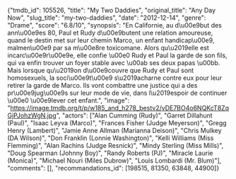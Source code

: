 {"tmdb_id": 105526, "title": "My Two Daddies", "original_title": "Any Day Now", "slug_title": "my-two-daddies", "date": "2012-12-14", "genre": "Drame", "score": "6.8/10", "synopsis": "En Californie, au d\u00e9but des ann\u00e9es 80, Paul et Rudy d\u00e9butent une relation amoureuse, quand le destin met sur leur chemin Marco, un enfant handicap\u00e9, malmen\u00e9 par sa m\u00e8re toxicomane. Alors qu\u2019elle est incarc\u00e9r\u00e9e, elle confie \u00e0 Rudy et Paul la garde de son fils, qui va enfin trouver un foyer stable avec \u00ab ses deux papas \u00bb. Mais lorsque qu\u2019on d\u00e9couvre que Rudy et Paul sont homosexuels, la soci\u00e9t\u00e9 s\u2019acharne contre eux pour leur retirer la garde de Marco. Ils vont combattre une justice qui a des pr\u00e9jug\u00e9s sur leur mode de vie, dans l\u2019espoir de continuer \u00e0 \u00e9lever cet enfant.", "image": "https://image.tmdb.org/t/p/w185_and_h278_bestv2/vDE7BO4o6NQKcT8ZqGjPJohzWgN.jpg", "actors": ["Alan Cumming (Rudy)", "Garret Dillahunt (Paul)", "Isaac Leyva (Marco)", "Frances Fisher (Judge Meyerson)", "Gregg Henry (Lambert)", "Jamie Anne Allman (Marianna Deison)", "Chris Mulkey (DA Wilson)", "Don Franklin (Lonnie Washington)", "Kelli Williams (Miss Flemming)", "Alan Rachins (Judge Resnick)", "Mindy Sterling (Miss Mills)", "Doug Spearman (Johnny Boy)", "Randy Roberts (PJ)", "Miracle Laurie (Monica)", "Michael Nouri (Miles Dubrow)", "Louis Lombardi (Mr. Blum)"], "comments": [], "recommandations_id": [198515, 81350, 63848, 44900]}
